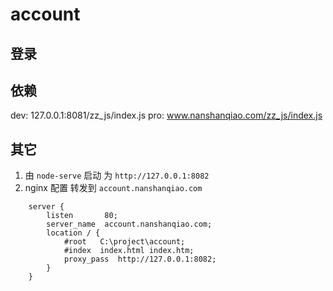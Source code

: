 # account

## 登录
## 依赖
dev: 127.0.0.1:8081/zz_js/index.js
pro: www.nanshanqiao.com/zz_js/index.js

## 其它
1. 由 `node-serve` 启动 为 `http://127.0.0.1:8082`
2. nginx 配置 转发到 `account.nanshanqiao.com`
```
	server {
        listen       80;
        server_name  account.nanshanqiao.com;
        location / {
            #root   C:\project\account;
            #index  index.html index.htm;
			proxy_pass  http://127.0.0.1:8082;
        }
    }
